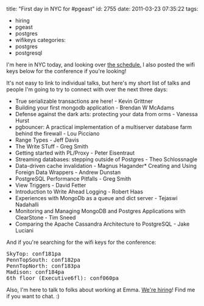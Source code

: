 title: "First day in NYC for #pgeast"
id: 2755
date: 2011-03-23 07:35:22
tags: 
- hiring
- pgeast
- postgres
- wifikeys
categories: 
- postgres
- postgresql

I'm here in NYC today, and looking over [the schedule.](https://www.postgresqlconference.org/2011/east/agenda) I also posted the wifi keys below for the conference if you're looking! 

It's not easy to link to individual talks, but here's my short list of talks and people I'm going to try to connect with over the next three days: 

*   True serializable transactions are here! - Kevin Grittner
*   Building your first mongodb application - Brendan W McAdams
*   Defense against the dark arts: protecting your data from orms - Vanessa Hurst
*   pgbouncer: A practical implementation of a multiserver database farm behind the firewall - Lou Picciano
*   Range Types - Jeff Davis
*   The Write STuff - Greg Smith
*   Getting started with PL/Proxy - Peter Eisentraut
*   Streaming databases: stepping outside of Postgres - Theo Schlossnagle
*   Data-driven cache invalidation - Magnus Hagander*   Creating and Using Foreign Data Wrappers - Andrew Dunstan
*   PostgreSQL Performance Pitfalls - Greg Smith
*   View Triggers - David Fetter
*   Introduction to Write Ahead Logging - Robert Haas
*   Experiences with MongoDb as a queue and dict server - Tejaswi Nadahalli
*   Monitoring and Managing MongoDB and Postgres Applications with ClearStone - Tim Sneed
*   Comparing the Apache Cassandra Architecture to PostgreSQL - Jake Luciani

And if you're searching for the wifi keys for the conference: 
<pre>
SkyTop: conf181pa
PennTopSouth: conf182pa
PennTopNorth: conf183pa
Madison: conf184pa
6th floor (Executive6fl): conf060pa
</pre>

Also, I'm here to talk to folks about working at Emma. [We're hiring](http://myemma.com/meet-us/work-here/job-listings/)! Find me if you want to chat. :)

